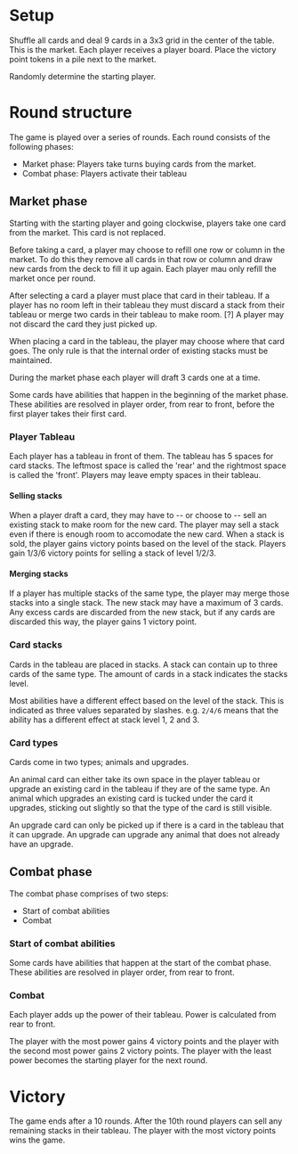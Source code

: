 # Setup
Shuffle all cards and deal 9 cards in a 3x3 grid in the center of the table. This is the market.
Each player receives a player board.
Place the victory point tokens in a pile next to the market.

Randomly determine the starting player.

# Round structure
The game is played over a series of rounds. Each round consists of the following phases:
- Market phase: Players take turns buying cards from the market.
- Combat phase: Players activate their tableau

## Market phase
Starting with the starting player and going clockwise, players take one card from the market.
This card is not replaced.

Before taking a card, a player may choose to refill one row or column in the market.
To do this they remove all cards in that row or column and draw new cards from the deck to fill it up again.
Each player mau only refill the market once per round.

After selecting a card a player must place that card in their tableau.
If a player has no room left in their tableau they must discard a stack from their tableau or merge two cards in their tableau to make room.
[?] A player may not discard the card they just picked up.

When placing a card in the tableau, the player may choose where that card goes.
The only rule is that the internal order of existing stacks must be maintained.

During the market phase each player will draft 3 cards one at a time.

Some cards have abilities that happen in the beginning of the market phase.
These abilities are resolved in player order, from rear to front, before the first player takes their first card.

### Player Tableau
Each player has a tableau in front of them.
The tableau has 5 spaces for card stacks.
The leftmost space is called the 'rear' and the rightmost space is called the 'front'.
Players may leave empty spaces in their tableau.

#### Selling stacks
When a player draft a card, they may have to -- or choose to -- sell an existing stack to make room for the new card.
The player may sell a stack even if there is enough room to accomodate the new card.
When a stack is sold, the player gains victory points based on the level of the stack.
Players gain 1/3/6 victory points for selling a stack of level 1/2/3.

#### Merging stacks
If a player has multiple stacks of the same type, the player may merge those stacks into a single stack.
The new stack may have a maximum of 3 cards.
Any excess cards are discarded from the new stack, but if any cards are discarded this way, the player gains 1 victory point.

### Card stacks
Cards in the tableau are placed in stacks.
A stack can contain up to three cards of the same type.
The amount of cards in a stack indicates the stacks level.

Most abilities have a different effect based on the level of the stack.
This is indicated as three values separated by slashes.
e.g. `2/4/6` means that the ability has a different effect at stack level 1, 2 and 3.

### Card types
Cards come in two types; animals and upgrades.

An animal card can either take its own space in the player tableau or upgrade an existing card in the tableau if they are of the same type.
An animal which upgrades an existing card is tucked under the card it upgrades, sticking out slightly so that the type of the card is still visible.

An upgrade card can only be picked up if there is a card in the tableau that it can upgrade.
An upgrade can upgrade any animal that does not already have an upgrade.


## Combat phase
The combat phase comprises of two steps:
- Start of combat abilities
- Combat


### Start of combat abilities
Some cards have abilities that happen at the start of the combat phase.
These abilities are resolved in player order, from rear to front.

### Combat
Each player adds up the power of their tableau.
Power is calculated from rear to front.

The player with the most power gains 4 victory points and the player with the second most power gains 2 victory points.
The player with the least power becomes the starting player for the next round.


# Victory
The game ends after a 10 rounds.
After the 10th round players can sell any remaining stacks in their tableau.
The player with the most victory points wins the game.



